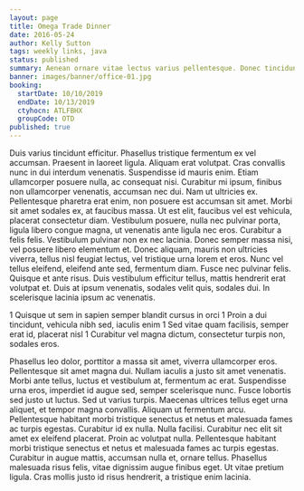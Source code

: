 ```yaml
---
layout: page
title: Omega Trade Dinner
date: 2016-05-24
author: Kelly Sutton
tags: weekly links, java
status: published
summary: Aenean ornare vitae lectus varius pellentesque. Donec tincidunt fermentum augue.
banner: images/banner/office-01.jpg
booking:
  startDate: 10/10/2019
  endDate: 10/13/2019
  ctyhocn: ATLFBHX
  groupCode: OTD
published: true
---
```

Duis varius tincidunt efficitur. Phasellus tristique fermentum ex vel accumsan. Praesent in laoreet ligula. Aliquam erat volutpat. Cras convallis nunc in dui interdum venenatis. Suspendisse id mauris enim. Etiam ullamcorper posuere nulla, ac consequat nisi. Curabitur mi ipsum, finibus non ullamcorper venenatis, accumsan nec dui. Nam ut ultricies ex. Pellentesque pharetra erat enim, non posuere est accumsan sit amet. Morbi sit amet sodales ex, at faucibus massa. Ut est elit, faucibus vel est vehicula, placerat consectetur diam.
Vestibulum posuere, nulla nec pulvinar porta, ligula libero congue magna, ut venenatis ante ligula nec eros. Curabitur a felis felis. Vestibulum pulvinar non ex nec lacinia. Donec semper massa nisi, vel posuere libero elementum et. Donec aliquam, mauris non ultricies viverra, tellus nisl feugiat lectus, vel tristique urna lorem et eros. Nunc vel tellus eleifend, eleifend ante sed, fermentum diam. Fusce nec pulvinar felis. Quisque et ante risus. Duis vestibulum efficitur tellus, mattis hendrerit erat volutpat et. Duis at ipsum venenatis, sodales velit quis, sodales dui. In scelerisque lacinia ipsum ac venenatis.

1 Quisque ut sem in sapien semper blandit cursus in orci
1 Proin a dui tincidunt, vehicula nibh sed, iaculis enim
1 Sed vitae quam facilisis, semper erat id, placerat nisl
1 Curabitur vel magna dictum, consectetur turpis non, sodales eros.

Phasellus leo dolor, porttitor a massa sit amet, viverra ullamcorper eros. Pellentesque sit amet magna dui. Nullam iaculis a justo sit amet venenatis. Morbi ante tellus, luctus et vestibulum at, fermentum ac erat. Suspendisse urna eros, imperdiet id augue sed, semper scelerisque nunc. Fusce lobortis sed justo ut luctus. Sed ut varius turpis. Maecenas ultrices tellus eget urna aliquet, et tempor magna convallis. Aliquam ut fermentum arcu.
Pellentesque habitant morbi tristique senectus et netus et malesuada fames ac turpis egestas. Curabitur id ex nulla. Nulla facilisi. Curabitur nec elit sit amet ex eleifend placerat. Proin ac volutpat nulla. Pellentesque habitant morbi tristique senectus et netus et malesuada fames ac turpis egestas. Curabitur in augue mattis, accumsan nulla et, ornare tellus. Phasellus malesuada risus felis, vitae dignissim augue finibus eget. Ut vitae pretium ligula. Cras mollis justo id risus hendrerit, a tristique enim lacinia.
